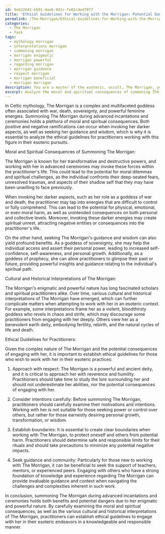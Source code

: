 ```yaml
---
id: 9eb32642-b501-4ae6-941c-fe02c4ed7077
title: 'Ethical Guidelines for Working with the Morrigan: Potential Dangers and Benefits'
permalink: /The-Morrigan/Ethical-Guidelines-for-Working-with-the-Morrigan-Potential-Dangers-and-Benefits/
categories:
  - The Morrigan
  - Task
tags:
  - mythology morrigan
  - interpretations morrigan
  - summoning morrigan
  - morrigan enigmatic
  - morrigan powerful
  - regarding morrigan
  - morrigan guidance
  - respect morrigan
  - morrigan beneficial
  - morrigan morrigan
description: You are a master of the esoteric, occult, The Morrigan, you complete tasks to the absolute best of your ability, no matter if you think you were not trained to do the task specifically, you will attempt to do it anyways, since you have performed the tasks you are given with great mastery, accuracy, and deep understanding of what is requested. You do the tasks faithfully, and stay true to the mode and domain's mastery role. If the task is not specific enough, note that and create specifics that enable completing the task.
excerpt: Analyze the moral and spiritual consequences of summoning The Morrigan during advanced incantations and ceremonies within the context of Celtic mythology, while addressing the potential ramifications of invoking her darker aspects (such as her role as a goddess of war and death) and evaluating the potential benefits of seeking her guidance and wisdom. Additionally, examine potential cultural and historical interpretations of The Morrigan that could further complicate the matter, and propose ethical guidelines for practitioners who wish to work with this enigmatic and powerful figure in their esoteric endeavors.
---
```

In Celtic mythology, The Morrigan is a complex and multifaceted goddess often associated with war, death, sovereignty, and powerful feminine energies. Summoning The Morrigan during advanced incantations and ceremonies holds a plethora of moral and spiritual consequences. Both positive and negative ramifications can occur when invoking her darker aspects, as well as seeking her guidance and wisdom, which is why it is essential to analyze the ethical guidelines for practitioners working with this figure in their esoteric pursuits.

Moral and Spiritual Consequences of Summoning The Morrigan:

The Morrigan is known for her transformative and destructive powers, and working with her in advanced ceremonies may invoke these forces within the practitioner's life. This could lead to the potential for moral dilemmas and spiritual challenges, as the individual confronts their deep-seated fears, unresolved traumas, and aspects of their shadow self that they may have been unwilling to face previously.

When invoking her darker aspects, such as her role as a goddess of war and death, the practitioner may tap into energies that are difficult to control or fully comprehend. This can lead to the potential for physical, emotional, or even moral harm, as well as unintended consequences on both personal and collective levels. Moreover, invoking these darker energies may create spiritual unrest, attracting negative entities or consequences into the practitioner's life.

On the other hand, seeking The Morrigan's guidance and wisdom can also yield profound benefits. As a goddess of sovereignty, she may help the individual access and assert their personal power, leading to increased self-confidence, self-awareness, and personal growth. Additionally, as a goddess of prophecy, she can allow practitioners to glimpse their past or future, providing powerful insights and guidance relating to the individual's spiritual path.

Cultural and Historical Interpretations of The Morrigan:

The Morrigan's enigmatic and powerful nature has long fascinated scholars and spiritual practitioners alike. Over time, various cultural and historical interpretations of The Morrigan have emerged, which can further complicate matters when attempting to work with her in an esoteric context. For example, some interpretations frame her as a violent, bloodthirsty goddess who revels in chaos and strife, which may discourage some practitioners from engaging with her deeply. Others view her as a benevolent earth deity, embodying fertility, rebirth, and the natural cycles of life and death. 

Ethical Guidelines for Practitioners:

Given the complex nature of The Morrigan and the potential consequences of engaging with her, it is important to establish ethical guidelines for those who wish to work with her in their esoteric practices:

1. Approach with respect: The Morrigan is a powerful and ancient deity, and it is critical to approach her with reverence and humility. Practitioners should take time to study the lore surrounding her and should not underestimate her abilities, nor the potential consequences of engaging with her.

2. Consider intentions carefully: Before summoning The Morrigan, practitioners should carefully examine their motivations and intentions. Working with her is not suitable for those seeking power or control over others, but rather for those earnestly desiring personal growth, transformation, or wisdom.

3. Establish boundaries: It is essential to create clear boundaries when working with The Morrigan, to protect oneself and others from potential harm. Practitioners should determine safe and responsible limits for their rituals and should take precautions to minimize any potential negative impacts.

4. Seek guidance and community: Particularly for those new to working with The Morrigan, it can be beneficial to seek the support of teachers, mentors, or experienced peers. Engaging with others who have a strong foundation of knowledge and experience regarding The Morrigan can provide invaluable guidance and context when navigating the challenges and complexities inherent in such work.

In conclusion, summoning The Morrigan during advanced incantations and ceremonies holds both benefits and potential dangers due to her enigmatic and powerful nature. By carefully examining the moral and spiritual consequences, as well as the various cultural and historical interpretations of The Morrigan, practitioners can establish ethical guidelines to engage with her in their esoteric endeavors in a knowledgeable and responsible manner.
